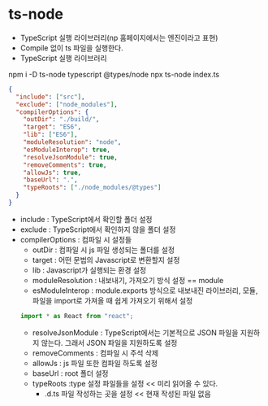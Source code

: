 # ts-node

- TypeScript 실행 라이브러리(np 홈페이지에서는 엔진이라고 표현)
- Compile 없이 ts 파일을 실행한다.
- TypeScript 실행 라이브러리

npm i -D ts-node typescript @types/node
npx ts-node index.ts

```json
{
  "include": ["src"],
  "exclude": ["node_modules"],
  "compilerOptions": {
    "outDir": "./build/",
    "target": "ES6",
    "lib": ["ES6"],
    "moduleResolution": "node",
    "esModuleInterop": true,
    "resolveJsonModule": true,
    "removeComments": true,
    "allowJs": true,
    "baseUrl": ".",
    "typeRoots": ["./node_modules/@types"]
  }
}
```

- include : TypeScript에서 확인할 폴더 설정
- exclude : TypeScript에서 확인하지 않을 폴더 설정
- compilerOptions : 컴파일 시 설정들
  - outDir : 컴파일 시 js 파일 생성되는 폴더를 설정
  - target : 어떤 문법의 Javascript로 변환할지 설정
  - lib : Javascript가 실행되는 환경 설정
  - moduleResolution : 내보내기, 가져오기 방식 설정 == module
  - esModuleInterop : module.exports 방식으로 내보내진 라이브러리, 모듈, 파일을 import로 가져올 때 쉽게 가져오기 위해서 설정
  ```js
  import * as React from "react";
  ```
  - resolveJsonModule : TypeScript에서는 기본적으로 JSON 파일을 지원하지 않는다. 그래서 JSON 파일을 지원하도록 설정
  - removeComments : 컴파일 시 주석 삭제
  - allowJs : js 파일 또한 컴파일 하도록 설정
  - baseUrl : root 폴더 설정
  - typeRoots :type 설정 파일들을 설정 << 미리 읽어올 수 있다.
    - .d.ts 파일 작성하는 곳을 설정 << 현재 작성된 파일 없음
